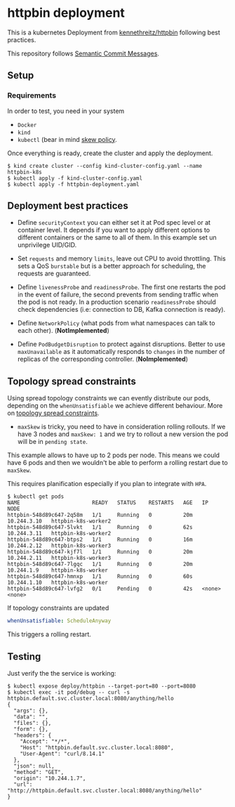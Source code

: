 # httpbin deployment

This is a kubernetes Deployment from [kennethreitz/httpbin](https://github.com/kennethreitz/httpbin)
following best practices.

This repository follows [Semantic Commit Messages](https://www.conventionalcommits.org/en/v1.0.0/).

## Setup

### Requirements

In order to test, you need in your system

- `Docker`
- `kind`
- `kubectl` (bear in mind [skew policy](https://kubernetes.io/releases/version-skew-policy/). 

Once everything is ready, create the cluster and apply the deployment.

```
$ kind create cluster --config kind-cluster-config.yaml --name httpbin-k8s
$ kubectl apply -f kind-cluster-config.yaml
$ kubectl apply -f httpbin-deployment.yaml
```

## Deployment best practices

- Define `securityContext` you can either set it at Pod spec level or at container level. It depends
if you want to apply different options to different containers or the same to all of them. In 
this example set un unprivilege UID/GID.

- Set `requests` and memory `limits`, leave out CPU to avoid throttling. This sets a QoS `burstable`
but is a better approach for scheduling, the requests are guaranteed.

- Define `livenessProbe` and `readinessProbe`. The first one restarts the pod in the event of failure,
the second prevents from sending traffic when the pod is not ready. In a production scenario `readinessProbe`
should check dependencies (i.e: connection to DB, Kafka connection is ready).

- Define `NetworkPolicy` (what pods from what namespaces can talk to each other). (**NotImplemented**)

- Define `PodBudgetDisruption` to protect against disruptions. Better to use `maxUnavailable` as it
automatically responds to `changes` in the number of replicas of the corresponding controller. (**NoImplemented**)

## Topology spread constraints

Using spread topology constraints we can evently distribute our pods, depending on the 
`whenUnsatisfiable` we achieve different behaviour. More on [topology spread constraints](https://kubernetes.io/docs/concepts/scheduling-eviction/topology-spread-constraints/).

- `maxSkew` is tricky, you need to have in consideration rolling rollouts. If we have
3 nodes and `maxSkew: 1` and we try to rollout a  new version the pod will be in `pending state`. 

This example allows to have up to 2 pods per node. This means we could have 6 pods and then 
we wouldn't be able to perform a rolling restart due to `maxSkew`.

This requires planification especially if you plan to integrate with `HPA`.

```
$ kubectl get pods
NAME                       READY   STATUS    RESTARTS   AGE   IP            NODE                
httpbin-548d89c647-2q58m   1/1     Running   0          20m   10.244.3.10   httpbin-k8s-worker2 
httpbin-548d89c647-5lvkt   1/1     Running   0          62s   10.244.3.11   httpbin-k8s-worker2 
httpbin-548d89c647-btps2   1/1     Running   0          16m   10.244.2.12   httpbin-k8s-worker3 
httpbin-548d89c647-kjf7l   1/1     Running   0          20m   10.244.2.11   httpbin-k8s-worker3 
httpbin-548d89c647-7lgqc   1/1     Running   0          20m   10.244.1.9    httpbin-k8s-worker  
httpbin-548d89c647-hmnxp   1/1     Running   0          60s   10.244.1.10   httpbin-k8s-worker  
httpbin-548d89c647-lvfg2   0/1     Pending   0          42s   <none>        <none>              
```

If topology constraints are updated 

```yaml
whenUnsatisfiable: ScheduleAnyway
```
This triggers a rolling restart.


## Testing

Just verify the the service is working:

```
$ kubectl expose deploy/httpbin --target-port=80 --port=8080
$ kubectl exec -it pod/debug -- curl -s  httpbin.default.svc.cluster.local:8080/anything/hello
{
  "args": {},
  "data": "",
  "files": {},
  "form": {},
  "headers": {
    "Accept": "*/*",
    "Host": "httpbin.default.svc.cluster.local:8080",
    "User-Agent": "curl/8.14.1"
  },
  "json": null,
  "method": "GET",
  "origin": "10.244.1.7",
  "url": "http://httpbin.default.svc.cluster.local:8080/anything/hello"
}

```
